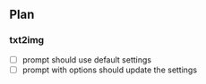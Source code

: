 ## Plan

### txt2img

- [ ] prompt should use default settings
- [ ] prompt with options should update the settings